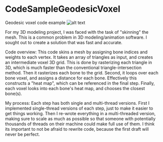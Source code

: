 # CodeSampleGeodesicVoxel
Geodesic voxel code example
![alt text](https://i.imgur.com/32Gq7xI.png)

For my 3D modeling project, I was faced with the task of "skinning" the mesh. This is a common problem in 3D modeling/animation software. I sought out to create a solution that was fast and accurate.

Code overview:
This code skins a mesh by assigning bone indices and weights to each vertex.
It takes an array of triangles as input, and creates an intermediate voxel 3D grid. This is done by rasterizing each triangle in 3D, which is much faster than the conventional triangle-intersection method. Then it rasterizes each bone to the grid.
Second, it loops over each bone voxel, and assigns a distance for each bone. Effectively this constructs a "heat map", which can be referenced in the final step.
Finally, each voxel looks into each bone's heat map, and chooses the closest bone(s).

My process:
Each step has both single and multi-thread versions. First I implemented single-thread versions of each step, just to make it easier to get things working. Then I re-wrote everything in a multi-threaded version, making sure to scale as much as possible so that someone with potentially thousands of threads on their machine could make full use of them. I think its important to not be afraid to rewrite code, because the first draft will never be perfect.
